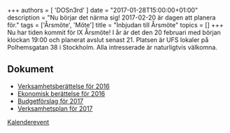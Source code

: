 +++
authors = [ 'DOSn3rd' ]
date = "2017-01-28T15:00:00+01:00"
description = "Nu börjar det närma sig! 2017-02-20 är dagen att planera för."
tags = ['Årsmöte', 'Möte']
title = "Inbjudan till Årsmöte"
topics = []
+++
Nu har tiden kommit för IX Årsmöte! I år är det den 20 februari med början klockan 19:00 och planerat avslut senast 21. Platsen är UFS lokaler på Polhemsgatan 38 i Stockholm. Alla intresserade är naturligtvis välkomna.

Dokument
---
- [Verksamhetsberättelse för 2016](/documents/2016-verksamhetsberattelse.pdf)
- [Ekonomisk berättelse för 2016](/documents/2017-financial-report-2016.pdf)
- [Budgetförslag för 2017](/documents/2017-proposed-budget.pdf)
- [Verksamhetsplan för 2017](/documents/2017-verksamhetsplan.pdf)

[Kalenderevent](https://www.google.com/calendar/event?eid=NzVpajhlMzM3NHAzY2I5azZrcGppYjlrY2hnajhiOXBjaGdqMmI5bzYxaW1hb2hoY2NyNjRjYjE2ayByb2JxMjVhYnBrbDg3MG9mbnBtdmg0OXQ0a0Bn&ctz=Europe/Stockholm)
